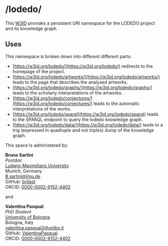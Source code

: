 # /lodedo/
This [W3ID](https://w3id.org) provides a persistent URI namespace for the LODEDO project and its knowledge graph.

## Uses
This namespace is broken down into different different parts:
* [https://w3id.org/lodedo/](https://w3id.org/lodedo/) redirects to the homepage of the project.
* [https://w3id.org/lodedo/artworks/](https://w3id.org/lodedo/artworks/) leads to the page that describes the analysed artworks.
* [https://w3id.org/lodedo/graphs/](https://w3id.org/lodedo/graphs/) leads to the scholarly interpretations of the artworks.
* [https://w3id.org/lodedo/conjectures/](https://w3id.org/lodedo/conjectures/) leads to the automatic interpretations of the works.
* [https://w3id.org/lodedo/sparql](https://w3id.org/lodedo/sparql) leads to the SPARQL endpoint to query the lodedo knowledge graph.
* [https://w3id.org/lodedo/data/](https://w3id.org/lodedo/data/) leads to a trig (expressed in quadruple and not triples) dump of the knowledge graph.

This space is administered by:  

**Bruno Sartini** <br> 
*Postdoc* <br>
[Ludwig-Maximilians University](https://www.lmu.de/) <br>
Munich, Germany <br>
<B.sartini@lmu.de> <br>
GitHub: [br0ast](https://github.com/br0ast) <br>
ORCID: [0000-0002-9152-4402](https://orcid.org/0000-0002-9152-4402) 

and

**Valentina Pasqual** <br>
*PhD Student* <br>
[University of Bologna](https://www.unibo.it/) <br>
Bologna, Italy <br>
<valentina.pasqual2@unibo.it> <br>
GitHub: [ValentinaPasqual](https://github.com/ValentinaPasqual) <br>
ORCID: [0000-0002-9152-4402](https://orcid.org/0000-0001-5931-5187)


